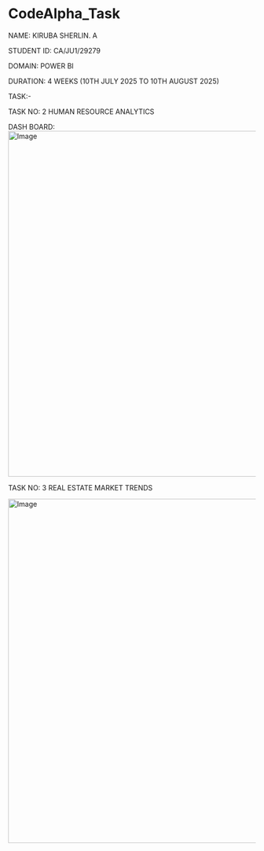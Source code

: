 # CodeAlpha_Task

NAME: KIRUBA SHERLIN. A

STUDENT ID: CA/JU1/29279

DOMAIN: POWER BI

DURATION: 4 WEEKS (10TH JULY 2025 TO 10TH AUGUST 2025)

TASK:-

TASK NO: 2  HUMAN RESOURCE ANALYTICS

DASH BOARD:
<img width="1257" height="704" alt="Image" src="https://github.com/user-attachments/assets/392279a2-616f-4049-a6b6-2eebe704a998" />

TASK NO: 3 REAL ESTATE MARKET TRENDS

<img width="1258" height="701" alt="Image" src="https://github.com/user-attachments/assets/f518227f-993b-4465-afd9-00a3ed1be97e" />
